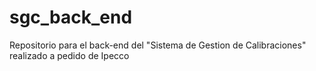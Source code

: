 # sgc_back_end

Repositorio para el back-end del "Sistema de Gestion de Calibraciones" realizado a pedido de Ipecco

